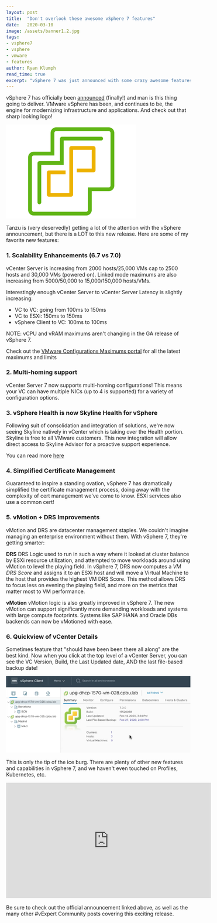 ```yaml
---
layout: post
title:  "Don't overlook these awesome vSphere 7 features"
date:   2020-03-10
image: /assets/banner1.2.jpg
tags:
- vsphere7
- vsphere
- vmware
- features
author: Ryan Klumph
read_time: true
excerpt: "vSphere 7 was just announced with some crazy awesome features. Here are some of my favorites!"
---
```

vSphere 7 has officially been [announced](https://blogs.vmware.com/vsphere/2020/03/vsphere-7.html) (finally!) and man is this thing going to deliver. VMware vSphere has been, and continues to be, the engine for modernizing infrastructure and applications. And check out that sharp looking logo!

![image](/assets/images/vsphere7.png)

Tanzu is (very deservedly) getting a lot of the attention with the vSphere announcement, but there is a LOT to this new release. Here are some of my favorite new features:

### 1. Scalability Enhancements (6.7 vs 7.0)
vCenter Server is increasing from 2000 hosts/25,000 VMs cap to 2500 hosts and 30,000 VMs (powered on). Linked mode maximums are also increasing from 5000/50,000 to 15,000/150,000 hosts/VMs.

Interestingly enough vCenter Server to vCenter Server Latency is slightly increasing:
* VC to VC: going from 100ms to 150ms
* VC to ESXi: 150ms to 150ms
* vSphere Client to VC: 100ms to 100ms

NOTE: vCPU and vRAM maximums aren't changing in the GA release of vSphere 7.

Check out the [VMware Configurations Maximums portal](https://configmax.vmware.com/) for all the latest maximums and limits

### 2. Multi-homing support
vCenter Server 7 now supports multi-homing configurations! This means your VC can have multiple NICs (up to 4 is supported) for a variety of configuration options.

### 3. vSphere Health is now Skyline Health for vSphere
Following suit of consolidation and integration of solutions, we're now seeing Skyline natively in vCenter which is taking over the Health portion. Skyline is free to all VMware customers. This new integration will allow direct access to Skyline Advisor for a proactive support experience.

You can read more [here](https://blogs.vmware.com/vsphere/2019/11/introducing-vmware-skyline-health-for-vsphere.html)

### 4. Simplified Certificate Management
Guaranteed to inspire a standing ovation, vSphere 7 has dramatically simplified the certificate management process, doing away with the complexity of cert management we've come to know. ESXi services also use a common cert!

### 5. vMotion + DRS Improvements
vMotion and DRS are datacenter management staples. We couldn't imagine managing an enterprise environment without them. With vSphere 7, they're getting smarter:

**DRS**
DRS Logic used to run in such a way where it looked at cluster balance by ESXi resource utilization, and attempted to move workloads around using vMotion to level the playing field. In vSphere 7, DRS now computes a _VM DRS Score_ and assigns it to an ESXi host and will move a Virtual Machine to the host that provides the highest VM DRS Score. This method allows DRS to focus less on evening the playing field, and more on the metrics that matter most to VM performance.

**vMotion**
vMotion logic is also greatly improved in vSphere 7. The new vMotion can support significantly more demanding workloads and systems with large compute footprints. Systems like SAP HANA and Oracle DBs backends can now be vMotioned with ease.

### 6. Quickview of vCenter Details
Sometimes feature that "should have been been there all along" are the best kind. Now when you click at the top level of a vCenter Server, you can see the VC Version, Build, the Last Updated date, AND the last file-based backup date!

![image](/assets/images/vc-deets.png)

This is only the tip of the ice burg. There are plenty of other new features and capabilities in vSphere 7, and we haven't even touched on Profiles, Kubernetes, etc.

<iframe width="560" height="315" src="https://www.youtube.com/embed/XKgrJXN6Q0U" frameborder="0" allow="accelerometer; autoplay; encrypted-media; gyroscope; picture-in-picture" allowfullscreen></iframe>

Be sure to check out the official announcement linked above, as well as the many other #vExpert Community posts covering this exciting release.
